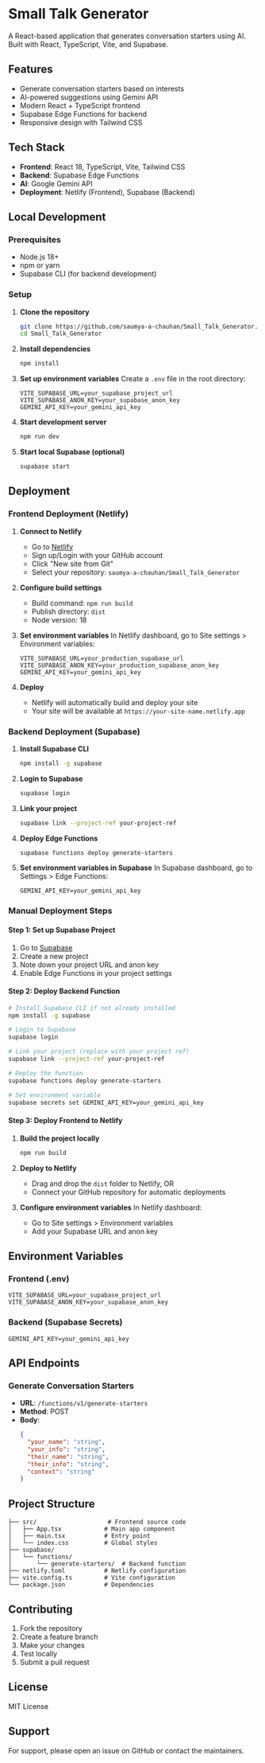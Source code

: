 # Small Talk Generator

A React-based application that generates conversation starters using AI. Built with React, TypeScript, Vite, and Supabase.

## Features

- Generate conversation starters based on interests
- AI-powered suggestions using Gemini API
- Modern React + TypeScript frontend
- Supabase Edge Functions for backend
- Responsive design with Tailwind CSS

## Tech Stack

- **Frontend**: React 18, TypeScript, Vite, Tailwind CSS
- **Backend**: Supabase Edge Functions
- **AI**: Google Gemini API
- **Deployment**: Netlify (Frontend), Supabase (Backend)

## Local Development

### Prerequisites

- Node.js 18+
- npm or yarn
- Supabase CLI (for backend development)

### Setup

1. **Clone the repository**
   ```bash
   git clone https://github.com/saumya-a-chauhan/Small_Talk_Generator.git
   cd Small_Talk_Generator
   ```

2. **Install dependencies**
   ```bash
   npm install
   ```

3. **Set up environment variables**
   Create a `.env` file in the root directory:
   ```env
   VITE_SUPABASE_URL=your_supabase_project_url
   VITE_SUPABASE_ANON_KEY=your_supabase_anon_key
   GEMINI_API_KEY=your_gemini_api_key
   ```

4. **Start development server**
   ```bash
   npm run dev
   ```

5. **Start local Supabase (optional)**
   ```bash
   supabase start
   ```

## Deployment

### Frontend Deployment (Netlify)

1. **Connect to Netlify**
   - Go to [Netlify](https://netlify.com)
   - Sign up/Login with your GitHub account
   - Click "New site from Git"
   - Select your repository: `saumya-a-chauhan/Small_Talk_Generator`

2. **Configure build settings**
   - Build command: `npm run build`
   - Publish directory: `dist`
   - Node version: 18

3. **Set environment variables**
   In Netlify dashboard, go to Site settings > Environment variables:
   ```
   VITE_SUPABASE_URL=your_production_supabase_url
   VITE_SUPABASE_ANON_KEY=your_production_supabase_anon_key
   GEMINI_API_KEY=your_gemini_api_key
   ```

4. **Deploy**
   - Netlify will automatically build and deploy your site
   - Your site will be available at `https://your-site-name.netlify.app`

### Backend Deployment (Supabase)

1. **Install Supabase CLI**
   ```bash
   npm install -g supabase
   ```

2. **Login to Supabase**
   ```bash
   supabase login
   ```

3. **Link your project**
   ```bash
   supabase link --project-ref your-project-ref
   ```

4. **Deploy Edge Functions**
   ```bash
   supabase functions deploy generate-starters
   ```

5. **Set environment variables in Supabase**
   In Supabase dashboard, go to Settings > Edge Functions:
   ```
   GEMINI_API_KEY=your_gemini_api_key
   ```

### Manual Deployment Steps

#### Step 1: Set up Supabase Project
1. Go to [Supabase](https://supabase.com)
2. Create a new project
3. Note down your project URL and anon key
4. Enable Edge Functions in your project settings

#### Step 2: Deploy Backend Function
```bash
# Install Supabase CLI if not already installed
npm install -g supabase

# Login to Supabase
supabase login

# Link your project (replace with your project ref)
supabase link --project-ref your-project-ref

# Deploy the function
supabase functions deploy generate-starters

# Set environment variable
supabase secrets set GEMINI_API_KEY=your_gemini_api_key
```

#### Step 3: Deploy Frontend to Netlify
1. **Build the project locally**
   ```bash
   npm run build
   ```

2. **Deploy to Netlify**
   - Drag and drop the `dist` folder to Netlify, OR
   - Connect your GitHub repository for automatic deployments

3. **Configure environment variables**
   In Netlify dashboard:
   - Go to Site settings > Environment variables
   - Add your Supabase URL and anon key

## Environment Variables

### Frontend (.env)
```env
VITE_SUPABASE_URL=your_supabase_project_url
VITE_SUPABASE_ANON_KEY=your_supabase_anon_key
```

### Backend (Supabase Secrets)
```env
GEMINI_API_KEY=your_gemini_api_key
```

## API Endpoints

### Generate Conversation Starters
- **URL**: `/functions/v1/generate-starters`
- **Method**: POST
- **Body**:
  ```json
  {
    "your_name": "string",
    "your_info": "string",
    "their_name": "string", 
    "their_info": "string",
    "context": "string"
  }
  ```

## Project Structure

```
├── src/                    # Frontend source code
│   ├── App.tsx            # Main app component
│   ├── main.tsx           # Entry point
│   └── index.css          # Global styles
├── supabase/
│   └── functions/
│       └── generate-starters/  # Backend function
├── netlify.toml           # Netlify configuration
├── vite.config.ts         # Vite configuration
└── package.json           # Dependencies
```

## Contributing

1. Fork the repository
2. Create a feature branch
3. Make your changes
4. Test locally
5. Submit a pull request

## License

MIT License

## Support

For support, please open an issue on GitHub or contact the maintainers.
